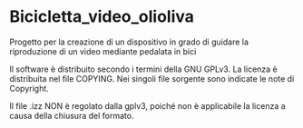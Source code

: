 # Bicicletta_video_olioliva
Progetto per la creazione di un dispositivo in grado di guidare la riproduzione di un video mediante pedalata in bici

Il software è distribuito secondo i termini della GNU GPLv3. La licenza è distribuita nel file COPYING. Nei singoli file sorgente sono indicate le note di Copyright.

Il file .izz NON è regolato dalla gplv3, poiché non è applicabile la licenza a causa della chiusura del formato.
